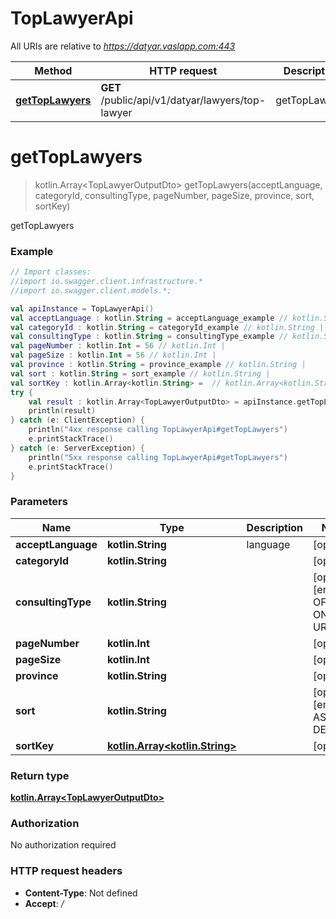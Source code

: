 # TopLawyerApi

All URIs are relative to *https://datyar.vaslapp.com:443*

Method | HTTP request | Description
------------- | ------------- | -------------
[**getTopLawyers**](TopLawyerApi.md#getTopLawyers) | **GET** /public/api/v1/datyar/lawyers/top-lawyer | getTopLawyers

<a name="getTopLawyers"></a>
# **getTopLawyers**
> kotlin.Array&lt;TopLawyerOutputDto&gt; getTopLawyers(acceptLanguage, categoryId, consultingType, pageNumber, pageSize, province, sort, sortKey)

getTopLawyers

### Example
```kotlin
// Import classes:
//import io.swagger.client.infrastructure.*
//import io.swagger.client.models.*;

val apiInstance = TopLawyerApi()
val acceptLanguage : kotlin.String = acceptLanguage_example // kotlin.String | language
val categoryId : kotlin.String = categoryId_example // kotlin.String | 
val consultingType : kotlin.String = consultingType_example // kotlin.String | 
val pageNumber : kotlin.Int = 56 // kotlin.Int | 
val pageSize : kotlin.Int = 56 // kotlin.Int | 
val province : kotlin.String = province_example // kotlin.String | 
val sort : kotlin.String = sort_example // kotlin.String | 
val sortKey : kotlin.Array<kotlin.String> =  // kotlin.Array<kotlin.String> | 
try {
    val result : kotlin.Array<TopLawyerOutputDto> = apiInstance.getTopLawyers(acceptLanguage, categoryId, consultingType, pageNumber, pageSize, province, sort, sortKey)
    println(result)
} catch (e: ClientException) {
    println("4xx response calling TopLawyerApi#getTopLawyers")
    e.printStackTrace()
} catch (e: ServerException) {
    println("5xx response calling TopLawyerApi#getTopLawyers")
    e.printStackTrace()
}
```

### Parameters

Name | Type | Description  | Notes
------------- | ------------- | ------------- | -------------
 **acceptLanguage** | **kotlin.String**| language | [optional]
 **categoryId** | **kotlin.String**|  | [optional]
 **consultingType** | **kotlin.String**|  | [optional] [enum: OFFLINE, ONLINE, URGENT]
 **pageNumber** | **kotlin.Int**|  | [optional]
 **pageSize** | **kotlin.Int**|  | [optional]
 **province** | **kotlin.String**|  | [optional]
 **sort** | **kotlin.String**|  | [optional] [enum: ASC, DESC]
 **sortKey** | [**kotlin.Array&lt;kotlin.String&gt;**](kotlin.String.md)|  | [optional]

### Return type

[**kotlin.Array&lt;TopLawyerOutputDto&gt;**](TopLawyerOutputDto.md)

### Authorization

No authorization required

### HTTP request headers

 - **Content-Type**: Not defined
 - **Accept**: */*

